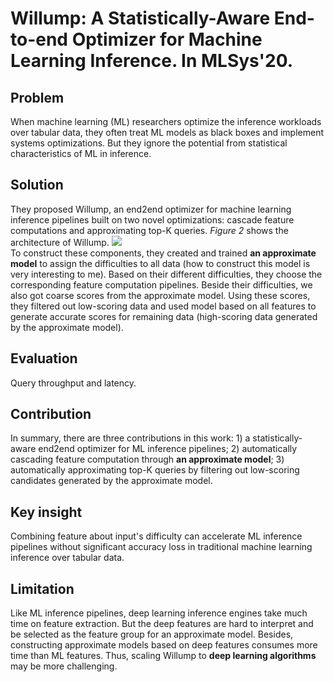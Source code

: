 # Willump: A Statistically-Aware End-to-end Optimizer for Machine Learning Inference. In MLSys'20.
## Problem
When machine learning (ML) researchers optimize the inference workloads over tabular data, they often treat ML models as black boxes and implement systems optimizations. But they ignore the potential from statistical characteristics of ML in inference.
## Solution
They proposed Willump, an end2end optimizer for machine learning inference pipelines built on two novel optimizations: cascade feature computations and approximating top-K queries. _Figure 2_ shows the architecture of Willump.
![](https://github.com/YanLu-nyu/Awesome-AI-Systems/blob/master/willump_arch.png)<br>
To construct these components, they created and trained **an approximate model** to assign the difficulties to all data (how to construct this model is very interesting to me). Based on their different difficulties, they choose the corresponding feature computation pipelines. Beside their difficulties, we also got coarse scores from the approximate model. Using these scores, they filtered out low-scoring data and used model based on all features to generate accurate scores for remaining data (high-scoring data generated by the approximate model).
## Evaluation
Query throughput and latency.
## Contribution
In summary, there are three contributions in this work: 1) a statistically-aware end2end optimizer for ML inference pipelines; 2) automatically cascading feature computation through **an approximate model**; 3) automatically approximating top-K queries by filtering out low-scoring candidates generated by the approximate model.
## Key insight
Combining feature about input's difficulty can accelerate ML inference pipelines without significant accuracy loss in traditional machine learning inference over tabular data. 
## Limitation
Like ML inference pipelines, deep learning inference engines take much time on feature extraction. 
But the deep features are hard to interpret and be selected as the feature group for an approximate model. 
Besides, constructing approximate models based on deep features consumes more time than ML features. 
Thus, scaling Willump to **deep learning algorithms** may be more challenging.
